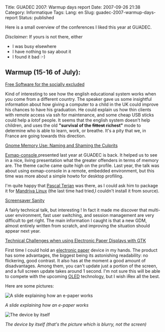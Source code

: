 Title: GUADEC 2007: Warmup days report
Date: 2007-09-26 21:38
Category: Informatique
Tags:
Lang: en
Slug: guadec-2007-warmup-days-report
Status: published

Here is a small overview of the conferences I liked this year at GUADEC.

*Disclaimer:* If yours is not there, either

-   I was busy elsewhere
-   I have nothing to say about it
-   I found it bad :-) 

Warmup (15-16 of July):
-----------------------

[Free Software for the socially excluded](http://www.guadec.org/node/665)

Kind of interesting to see how the english educational system works when you
come from a different country. The speaker gave us some insightful information
about how giving a computer to a child in the UK could improve his chances to
have his graduation. He could explain us how thin clients with remote access
via ssh for maintenance, and some cheap USB sticks could help a *lot*of people.
It seems that the english system doesn't help children, and uses the old
**"survival of the ~~fittest~~ richest"** mode to determine who is able to
learn, work, or breathe. It's a pity that we, in France are going towards this
direction.

[Gnome Memory Use: Naming and Shaming the Culprits](http://guadec.org/node/586)

[Exmap-console](http://projects.o-hand.com/exmap-console),presented last year
at GUADEC is back. It helped us to see in a nice, living presentation what the
greater offenders in terms of memory are. The theme cache came quite high on
the profile. Last year, the talk was about using exmap-console in a remote,
embedded environment, but this time was more about a simple howto for desktop
profiling.

I'm quite happy that [Pascal Terjan](http://fasmz.org/~pterjan/) was there, as
I could ask him to package it for [Mandriva
Linux](http://www.mandriva.com/download) (the last time had tried,I couldn't
install it from source).

[Screensaver Sanity](http://guadec.org/node/576)

A fairly technical talk, but interesting ! In fact it made me discover that
multi-user environment, fast user switching, and session management are very
difficult to get right. The main information I caught is that a new GDM, almost
entirely written from scratch, and improving the situation should appear next
year.

[Technical Challenges when using Electronic Paper Displays with
GTK](http://guadec.org/node/636)

First time I could hold an [electronic
paper](http://en.wikipedia.org/wiki/Electronic_paper) device in my hands. The
product has some advantages, the biggest being its astonishing readability: no
flickering, good contrast. It also has at the moment a good amount of
disadvantages. Among them, you can't update just a portion of the screen, and a
full screen update takes around 1 second. I'm not sure this will be able to
compete with the upcoming [OLED](http://en.wikipedia.org/wiki/Oled) technology,
but I wish iRex all the best.

Here are some pictures:

![A slide explaining how an e-paper
works]({static}/media/guadec/2007/e-paper-slide.jpg)

*A slide explaining how an e-paper works*

![The device by itself]({static}/media/guadec/2007/irex-device.jpg)

*The device by itself (that's the picture which is blurry, not the screen)*
